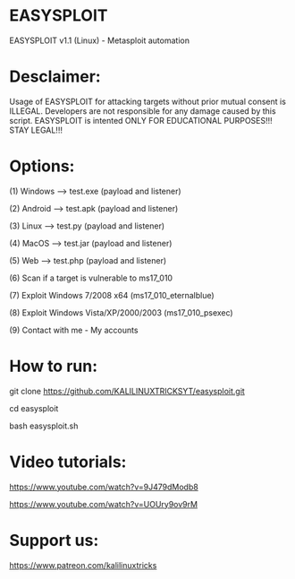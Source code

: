 # EASYSPLOIT
EASYSPLOIT v1.1 (Linux) - Metasploit automation

# Desclaimer:

 Usage of EASYSPLOIT for attacking targets without prior mutual consent is
 ILLEGAL. Developers are not responsible for any damage caused by this script.
 EASYSPLOIT is intented ONLY FOR EDUCATIONAL PURPOSES!!! STAY LEGAL!!! 
 
# Options:

(1) Windows --> test.exe (payload and listener) 

(2) Android --> test.apk (payload and listener)  

(3) Linux --> test.py (payload and listener) 

(4) MacOS --> test.jar (payload and listener)

(5) Web --> test.php (payload and listener)

(6) Scan if a target is vulnerable to ms17_010

(7) Exploit Windows 7/2008 x64 (ms17_010_eternalblue)

(8) Exploit Windows Vista/XP/2000/2003 (ms17_010_psexec)  

(9) Contact with me - My accounts

# How to run:

git clone https://github.com/KALILINUXTRICKSYT/easysploit.git
 
cd easysploit

bash easysploit.sh

# Video tutorials:

https://www.youtube.com/watch?v=9J479dModb8

https://www.youtube.com/watch?v=UOUry9ov9rM


# Support us: 

https://www.patreon.com/kalilinuxtricks
